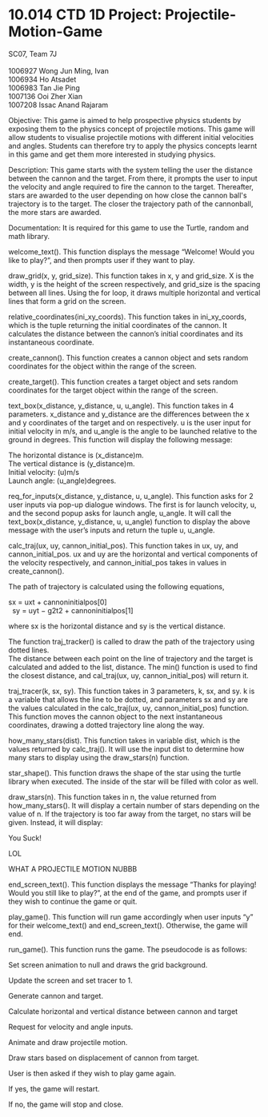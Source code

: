 # 10.014 CTD 1D Project: Projectile-Motion-Game

SC07, Team 7J <br/>  
1006927 Wong Jun Ming, Ivan  <br/>
1006934 Ho Atsadet  <br/>
1006983 Tan Jie Ping  <br/>
1007136 Ooi Zher Xian  <br/>
1007208 Issac Anand Rajaram  <br/>

 
Objective: 
This game is aimed to help prospective physics students by exposing them to the physics concept of projectile motions. This game will allow students to visualise projectile motions with different initial velocities and angles. Students can therefore try to apply the physics concepts learnt in this game and get them more interested in studying physics. 

Description: 
This game starts with the system telling the user the distance between the cannon and the target. From there, it prompts the user to input the velocity and angle required to fire the cannon to the target. Thereafter, stars are awarded to the user depending on how close the cannon ball's trajectory is to the target. The closer the trajectory path of the cannonball, the more stars are awarded. 

 

Documentation: 
It is required for this game to use the Turtle, random and math library. 

welcome_text(). This function displays the message “Welcome! Would you like to play?”, and then prompts user if they want to play. <br/>

draw_grid(x, y, grid_size). This function takes in x, y and grid_size. X is the width, y is the height of the screen respectively, and grid_size is the spacing between all lines. Using the for loop, it draws multiple horizontal and vertical lines that form a grid on the screen.  <br/>

relative_coordinates(ini_xy_coords). This function takes in ini_xy_coords, which is the tuple returning the initial coordinates of the cannon.  It calculates the distance between the cannon’s initial coordinates and its instantaneous coordinate. <br/>

create_cannon(). This function creates a cannon object and sets random coordinates for the object within the range of the screen. <br/>

create_target(). This function creates a target object and sets random coordinates for the target object within the range of the screen. <br/>

text_box(x_distance, y_distance, u, u_angle). This function takes in 4 parameters. x_distance and y_distance are the differences between the x and y coordinates of the target and on respectively. u is the user input for initial velocity in m/s, and u_angle is the angle to be launched relative to the ground in degrees. This function will display the following message: 

The horizontal distance is (x_distance)m. <br/>
The vertical distance is (y_distance)m. <br/>
Initial velocity: (u)m/s <br/>
Launch angle: (u_angle)degrees. <br/>

req_for_inputs(x_distance, y_distance, u, u_angle). This function asks for 2 user inputs via pop-up dialogue windows. The first is for launch velocity, u, and the second popup asks for launch angle,  u_angle.  It will call the text_box(x_distance, y_distance, u, u_angle) function to display the above message with the user’s inputs and return the tuple u, u_angle. <br/>

calc_traj(ux, uy, cannon_initial_pos). This function takes in ux, uy, and cannon_initial_pos. ux and uy are the horizontal and vertical components of the velocity respectively, and cannon_initial_pos takes in values in create_cannon().  <br/>

The path of trajectory is calculated using the following equations,  

sx = uxt + cannoninitialpos[0] <br/>
 
sy = uyt − g2t2 + cannoninitialpos[1] <br/>
 
where sx is the horizontal distance and sy is the vertical distance.  

The function traj_tracker() is called to draw the path of the trajectory using dotted lines. <br/>
The distance between each point on the line of trajectory and the target is calculated and added to the list, distance. The min() function is used to find the closest distance, and cal_traj(ux, uy, cannon_initial_pos) will return it. <br/>

traj_tracer(k, sx, sy). This function takes in 3 parameters, k, sx, and sy. k is a variable that allows the line to be dotted, and parameters sx and sy are the values calculated in the calc_traj(ux, uy, cannon_initial_pos) function. This function moves the cannon object to the next instantaneous coordinates, drawing a dotted trajectory line along the way. <br/>
 
how_many_stars(dist). This function takes in variable dist, which is the values returned by calc_traj(). It will use the input dist to determine how many stars to display using the draw_stars(n) function. 

star_shape(). This function draws the shape of the star using the turtle library when executed. The inside of the star will be filled with color as well. 

draw_stars(n). This function takes in n, the value returned from how_many_stars().  It will display a certain number of stars depending on the value of n. If the trajectory is too far away from the target, no stars will be given. Instead, it will display: 

You Suck! <br/>

LOL <br/>

WHAT A PROJECTILE MOTION NUBBB <br/>

end_screen_text(). This function displays the message “Thanks for playing! Would you still like to play?”, at the end of the game, and prompts user if they wish to continue the game or quit. <br/>

play_game(). This function will run game accordingly when user inputs “y” for their welcome_text() and end_screen_text(). Otherwise, the game will end.  <br/>

 

run_game(). This function runs the game. The pseudocode is as follows: 

 

Set screen animation to null and draws the grid background. 

Update the screen and set tracer to 1.  

Generate cannon and target. 

Calculate horizontal and vertical distance between cannon and target 

Request for velocity and angle inputs.  

Animate and draw projectile motion. 

Draw stars based on displacement of cannon from target. 

User is then asked if they wish to play game again.  

If yes, the game will restart.  

If no, the game will stop and close. 
